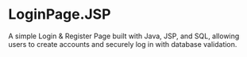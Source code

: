 # LoginPage.JSP
A simple Login &amp; Register Page built with Java, JSP, and SQL, allowing users to create accounts and securely log in with database validation.
